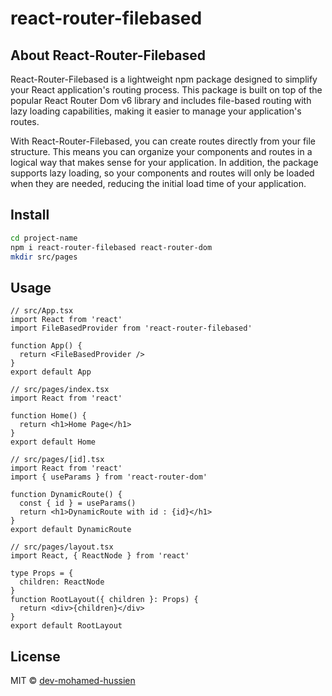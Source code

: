 # react-router-filebased

## About React-Router-Filebased

React-Router-Filebased is a lightweight npm package designed to simplify your React application's routing process. This package is built on top of the popular React Router Dom v6 library and includes file-based routing with lazy loading capabilities, making it easier to manage your application's routes.

With React-Router-Filebased, you can create routes directly from your file structure. This means you can organize your components and routes in a logical way that makes sense for your application. In addition, the package supports lazy loading, so your components and routes will only be loaded when they are needed, reducing the initial load time of your application.

## Install

```bash
cd project-name
npm i react-router-filebased react-router-dom
mkdir src/pages
```

## Usage

```tsx
// src/App.tsx
import React from 'react'
import FileBasedProvider from 'react-router-filebased'

function App() {
  return <FileBasedProvider />
}
export default App
```

```tsx
// src/pages/index.tsx
import React from 'react'

function Home() {
  return <h1>Home Page</h1>
}
export default Home
```

```tsx
// src/pages/[id].tsx
import React from 'react'
import { useParams } from 'react-router-dom'

function DynamicRoute() {
  const { id } = useParams()
  return <h1>DynamicRoute with id : {id}</h1>
}
export default DynamicRoute
```

```tsx
// src/pages/layout.tsx
import React, { ReactNode } from 'react'

type Props = {
  children: ReactNode
}
function RootLayout({ children }: Props) {
  return <div>{children}</div>
}
export default RootLayout
```

## License

MIT © [dev-mohamed-hussien](https://github.com/dev-mohamed-hussien)
